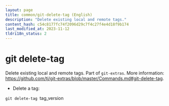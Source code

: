 ```yaml
---
layout: page
title: common/git-delete-tag (English)
description: "Delete existing local and remote tags."
content_hash: c54c8177fc74f2096d29c7f4c27f4e4d18f9b174
last_modified_at: 2023-11-12
tldri18n_status: 2
---
```

# git delete-tag

Delete existing local and remote tags.
Part of `git-extras`.
More information: <https://github.com/tj/git-extras/blob/master/Commands.md#git-delete-tag>.

- Delete a tag:

`git delete-tag `<span class="tldr-var badge badge-pill bg-dark-lm bg-white-dm text-white-lm text-dark-dm font-weight-bold">tag_version</span>
